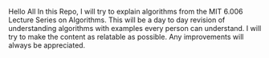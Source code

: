 Hello All 
In this Repo, I will try to explain algorithms from the MIT 6.006 Lecture Series on Algorithms.
This will be a day to day revision of understanding algorithms with examples every person can understand.
I will try to make the content as relatable as possible.
Any improvements will always be appreciated.
